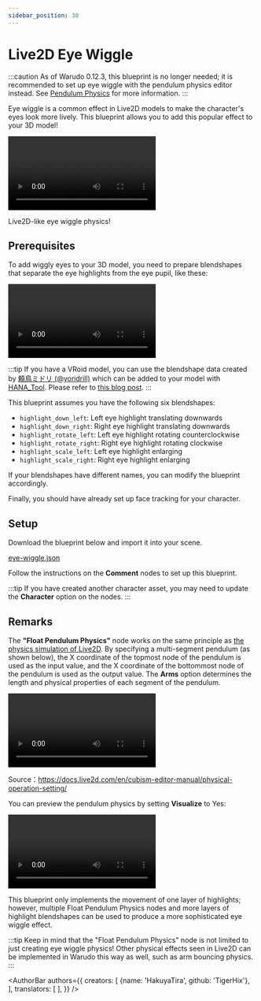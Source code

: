 ```yaml
---
sidebar_position: 30
---
```


# Live2D Eye Wiggle

:::caution
As of Warudo 0.12.3, this blueprint is no longer needed; it is recommended to set up eye wiggle with the pendulum physics editor instead. See [Pendulum Physics](../../mocap/pendulum-physics) for more information.
:::

Eye wiggle is a common effect in Live2D models to make the character's eyes look more lively. This blueprint allows you to add this popular effect to your 3D model!

<div style={{width: '100%'}} className="video-box"><video controls loop src="/doc-img/eye-wiggle.mp4" /></div>
<p class="img-desc">Live2D-like eye wiggle physics!</p>

## Prerequisites

To add wiggly eyes to your 3D model, you need to prepare blendshapes that separate the eye highlights from the eye pupil, like these:

<div className="video-box"><video loop controls src="https://user-images.githubusercontent.com/3406505/196832935-946222b5-e9a3-4efa-b9dc-7bdd04b9a3f2.mp4" /></div>
<p class="img-desc"></p>

:::tip
If you have a VRoid model, you can use the blendshape data created by [頼鳥ミドリ (@yoridrill)](https://twitter.com/yoridrill) which can be added to your model with [HANA_Tool](https://booth.pm/en/items/2604269). Please refer to [this blog post](https://note.com/yoridrill/n/nfc15a0760a26).
:::

This blueprint assumes you have the following six blendshapes:

* `highlight_down_left`: Left eye highlight translating downwards
* `highlight_down_right`: Right eye highlight translating downwards
* `highlight_rotate_left`: Left eye highlight rotating counterclockwise
* `highlight_rotate_right`: Right eye highlight rotating clockwise
* `highlight_scale_left`: Left eye highlight enlarging
* `highlight_scale_right`: Right eye highlight enlarging

If your blendshapes have different names, you can modify the blueprint accordingly.

Finally, you should have already set up face tracking for your character.

## Setup

Download the blueprint below and import it into your scene.

<a href="/blueprints/eye-wiggle.json" target="_blank" download>
<div className="file-box">
<p>
eye-wiggle.json
</p></div>
</a>

Follow the instructions on the **Comment** nodes to set up this blueprint.

:::tip
If you have created another character asset, you may need to update the **Character** option on the nodes.
:::

## Remarks

The **"Float Pendulum Physics"** node works on the same principle as [the physics simulation of Live2D](https://docs.live2d.com/en/cubism-editor-manual/physics-operation/). By specifying a multi-segment pendulum (as shown below), the X coordinate of the topmost node of the pendulum is used as the input value, and the X coordinate of the bottommost node of the pendulum is used as the output value. The **Arms** option determines the length and physical properties of each segment of the pendulum.

<div className="video-box"><video loop controls src="/doc-img/zh-blueprint-example-live2d-physics-video-4.mp4" />
</div>
<p class="img-desc">Source：<a href="https://docs.live2d.com/en/cubism-editor-manual/physical-operation-setting/" target="_blank">https://docs.live2d.com/en/cubism-editor-manual/physical-operation-setting/</a></p>

You can preview the pendulum physics by setting **Visualize** to Yes:

<div className="video-box"><video loop controls src="https://user-images.githubusercontent.com/3406505/196835467-8eec329f-176f-47ba-af4e-fb4d0c4361d6.mp4" /></div>
<p class="img-desc"></p>

This blueprint only implements the movement of one layer of highlights; however, multiple Float Pendulum Physics nodes and more layers of highlight blendshapes can be used to produce a more sophisticated eye wiggle effect.

:::tip
Keep in mind that the "Float Pendulum Physics" node is not limited to just creating eye wiggle physics! Other physical effects seen in Live2D can be implemented in Warudo this way as well, such as arm bouncing physics.
:::

<AuthorBar authors={{
  creators: [
    {name: 'HakuyaTira', github: 'TigerHix'},
  ],
  translators: [
  ],
}} />

